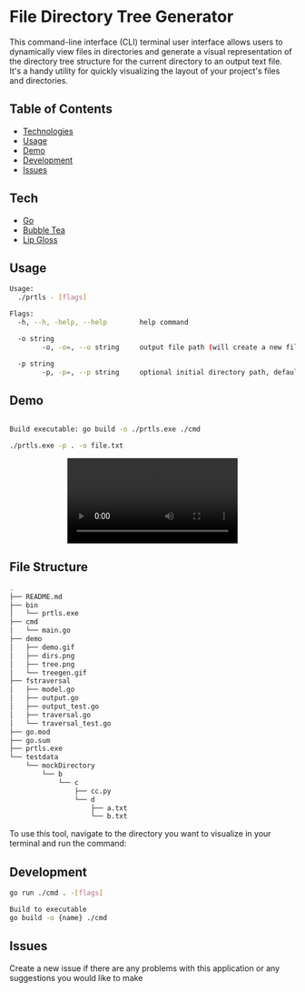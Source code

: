 # File Directory Tree Generator

This command-line interface (CLI) terminal user interface allows users to dynamically view files in directories and generate a visual representation of the directory tree structure for the current directory to an output text file. It's a handy utility for quickly visualizing the layout of your project's files and directories.

## Table of Contents
- [Technologies](#tech)
- [Usage](#usage)
- [Demo](#demo)
- [Development](#dev)
- [Issues](#issues)

## Tech <a name="tech"></a>
- [Go](https://go.dev/)
- [Bubble Tea](https://github.com/charmbracelet/bubbletea)
- [Lip Gloss](https://github.com/charmbracelet/lipgloss)

## Usage <a name="usage"></a>
```bash
Usage:
  ./prtls - [flags]

Flags:
  -h, --h, -help, --help        help command

  -o string
        -o, -o=, --o string     output file path (will create a new file as long as the path is valid)

  -p string
        -p, -p=, --p string     optional initial directory path, defaults to current directory (default ".")
```

## Demo <a name="demo"></a>
```bash

Build executable: go build -o ./prtls.exe ./cmd

./prtls.exe -p . -o file.txt
```
<div align="center">
  <video src="https://github.com/BvChung/prtls/assets/88690065/8acd1402-fc12-4f58-9091-dfb03df87062"></video>
</div>

## File Structure

```bash
.                            
├── README.md                
├── bin                      
│   └── prtls.exe            
├── cmd                      
│   └── main.go              
├── demo                     
│   ├── demo.gif             
│   ├── dirs.png             
│   ├── tree.png             
│   └── treegen.gif          
├── fstraversal              
│   ├── model.go             
│   ├── output.go            
│   ├── output_test.go       
│   ├── traversal.go         
│   └── traversal_test.go    
├── go.mod                   
├── go.sum                                   
├── prtls.exe                
└── testdata                 
    └── mockDirectory        
        └── b                
            └── c            
                ├── cc.py    
                └── d        
                    ├── a.txt
                    └── b.txt
```

To use this tool, navigate to the directory you want to visualize in your terminal and run the command:

## Development <a name="dev"></a>
```bash
go run ./cmd . -[flags]

Build to executable
go build -o {name} ./cmd
```

## Issues  <a name="issues"></a>
Create a new issue if there are any problems with this application or any suggestions you would like to make
